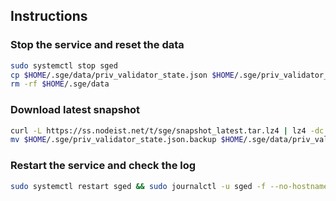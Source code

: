 ## Instructions

### Stop the service and reset the data

```bash
sudo systemctl stop sged
cp $HOME/.sge/data/priv_validator_state.json $HOME/.sge/priv_validator_state.json.backup
rm -rf $HOME/.sge/data
```

### Download latest snapshot

```bash
curl -L https://ss.nodeist.net/t/sge/snapshot_latest.tar.lz4 | lz4 -dc - | tar -xf - -C $HOME/.sge --strip-components 2
mv $HOME/.sge/priv_validator_state.json.backup $HOME/.sge/data/priv_validator_state.json
```

### Restart the service and check the log

```bash
sudo systemctl restart sged && sudo journalctl -u sged -f --no-hostname -o cat
```
